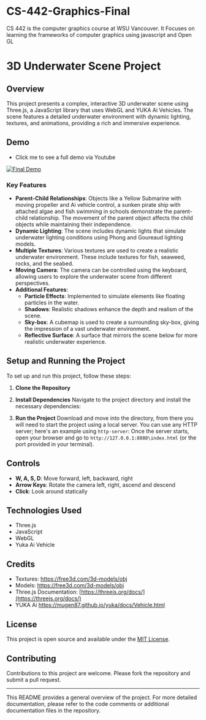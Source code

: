 # CS-442-Graphics-Final
CS 442 is the computer graphics course at WSU Vancouver. It Focuses on learning the frameworks of computer graphics using javascript and Open GL 


# 3D Underwater Scene Project

## Overview
This project presents a complex, interactive 3D underwater scene using Three.js, a JavaScript library that uses WebGL and YUKA Ai Vehicles. The scene features a detailed underwater environment with dynamic lighting, textures, and animations, providing a rich and immersive experience.

## Demo
- Click me to see a full demo via Youtube

[![Final Demo](https://i.ytimg.com/vi/waSicRvg03U/hqdefault.jpg)](https://youtu.be/waSicRvg03U?si=KReRRs2hrlTTWjlj "CS 442 Computer Graphics Final Project ")



### Key Features
- **Parent-Child Relationships**: Objects like a Yellow Submarine with moving propeller and Ai vehicle control, a sunken pirate ship with attached algae and fish swimming in schools demonstrate the parent-child relationship. The movement of the parent object affects the child objects while maintaining their independence.
- **Dynamic Lighting**: The scene includes dynamic lights that simulate underwater lighting conditions using Phong and Goureaud lighting models.
- **Multiple Textures**: Various textures are used to create a realistic underwater environment. These include textures for fish, seaweed, rocks, and the seabed.
- **Moving Camera**: The camera can be controlled using the keyboard, allowing users to explore the underwater scene from different perspectives.
- **Additional Features**:
    - **Particle Effects**: Implemented to simulate elements like floating particles in the water.
    - **Shadows**: Realistic shadows enhance the depth and realism of the scene.
    - **Sky-box**: A cubemap is used to create a surrounding sky-box, giving the impression of a vast underwater environment.
    - **Reflective Surface**: A surface that mirrors the scene below for more realistic underwater experience.

## Setup and Running the Project
To set up and run this project, follow these steps:

1. **Clone the Repository**

2. **Install Dependencies**
Navigate to the project directory and install the necessary dependencies:

3. **Run the Project**
Download and move into the directory, from there you will need to start the project using a local server. You can use any HTTP server; here's an example using `http-server`:
Once the server starts, open your browser and go to `http://127.0.0.1:8080\index.html` (or the port provided in your terminal). 

## Controls
- **W, A, S, D**: Move forward, left, backward, right
- **Arrow Keys**: Rotate the camera left, right, ascend and descend
- **Click**: Look around statically

## Technologies Used
- Three.js
- JavaScript
- WebGL
- Yuka Ai Vehicle

## Credits
- Textures: https://free3d.com/3d-models/obj
- Models: https://free3d.com/3d-models/obj
- Three.js Documentation: [https://threejs.org/docs/](https://threejs.org/docs/)
- YUKA Ai https://mugen87.github.io/yuka/docs/Vehicle.html

## License
This project is open source and available under the [MIT License](LICENSE).

## Contributing
Contributions to this project are welcome. Please fork the repository and submit a pull request.

---

This README provides a general overview of the project. For more detailed documentation, please refer to the code comments or additional documentation files in the repository.
